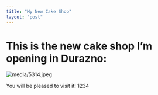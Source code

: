 ```yaml
---
title: "My New Cake Shop"
layout: "post"
---
```

# This is the new cake shop I’m opening in Durazno:

![](/media/5314.jpeg "media/5314.jpeg")

You will be pleased to visit it! 1234